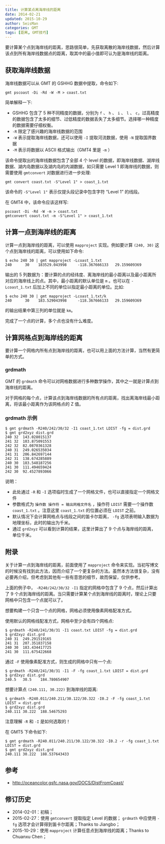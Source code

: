 ```yaml
---
title: 计算某点离海岸线的距离
date: 2014-02-21
updated: 2015-10-29
author: SeisMan
categories: GMT
tags: [距离, GMT技巧]
---
```


要计算某个点到海岸线的距离，思路很简单，先获取离散的海岸线数据，然后计算该点到所有海岸线数据点的距离，取其中的最小值即可认为是海岸线的距离。

<!--more-->

## 获取海岸线数据

海岸线数据可以从 GMT 的 GSHHG 数据中提取，命令如下:

    gmt pscoast -Di -Rd -W -M > coast.txt

简单解释一下:

-   GSHHG 包含了 5 种不同精度的数据，分别为 `f` 、 `h` 、 `i` 、 `l` 、 `c`，过高精度的数据包含了太多的细节、过低精度的数据丢失了太多细节。选择哪一种精度的数据需要仔细权衡。
-   `-R` 限定了感兴趣的海岸线数据的范围
-   `-W` 表示提取海岸线数据，还可以使用 `-I` 提取河流数据，使用 `-N` 提取国界数据
-   `-M` 表示将数据以 ASCII 格式输出（GMT4 里是 `-m` ）

该命令提取出的海岸线数据包含了全部 4 个 level 的数据，即海岸线数据、湖岸线数据、湖内岛数据以及湖内岛的内湖数据，如只需要 Level 1 即海岸线的数据，则需要使用 `gmtconvert` 对数据进行进一步处理:

    gmt convert coast.txt -S"Level 1" > coast_1.txt

该命令的 `-S"Level 1"` 表示仅提头段记录中包含字符 “Level 1” 的线段。

在 GMT4 中，该命令应该这样写:

    pscoast -Di -Rd -W -m > coast.txt
    gmtconvert coast.txt -m -S"Level 1" > coast_1.txt

## 计算一点到海岸线的距离

计算一点到海岸线的距离，可以使用 `mapproject` 实现。例如要计算 `(240, 30)` 这个点到海岸线的距离，可以使用如下命令:

    $ echo 240 30 | gmt mapproject -Lcoast_1.txt
    240      30    183529.043998     -118.367666133   29.159609369

输出的 5 列数据为：要计算的点的经纬度、离海岸线的最小距离以及最小距离所对应的海岸线上的点。其中，最小距离的默认单位是 `m` 。也可以在 `-Lcoast_1.txt` 后加上不同的单位以指定最小距离的单位。比如:

    $ echo 240 30 | gmt mapproject -Lcoast_1.txt/k
    240      30    183.529043998     -118.367666133   29.159609369

的输出结果中第三列的单位就是 `km`。

完成了一个点的计算，多个点也没有什么难度。

## 计算网格点到海岸线的距离

要计算一个网格内所有点到海岸线的距离，也可以用上面的方法计算，当然有更简单的方式。

### grdmath

GMT 的 `grdmath` 命令可以对网格数据进行多种数学操作，其中之一就是计算点到海岸线的距离。

对于网格的每个点，计算该点到海岸线数据的所有点的距离，找出离海岸线最小距离，将该最小距离作为该网格点的 Z 值。

### grdmath 示例

    $ gmt grdmath -R240/242/30/32 -I1 coast_1.txt LDIST -fg = dist.grd
    $ gmt grd2xyz dist.grd
    240 32  143.028015137
    241 32  103.875091553
    242 32  82.0870361328
    240 31  249.026535034
    241 31  206.842697144
    242 31  138.674285889
    240 30  183.548187256
    241 30  111.494659424
    242 30  92.4527893066

说明：

-   此处通过 `-R` 和 `-I`
    选项临时生成了一个网格文件，也可以直接指定一个网格文件
-   参数格式为 ` 操作数 操作符 = 输出网格文件名 ` ，操作符 `LDIST` 需要一个操作数 `coast_1.txt` 。注意这里 `coast_1.txt` 的位置必须在 `LDIST` 之前。
-   默认情况下会计算网格点与线段之间的笛卡尔距离， `-fg` 选项表明输入数据为地理坐标，此时的输出为千米。
-   通过 `grd2xyz` 可以看到计算的结果，这里计算出了 9 个点与海岸线的距离，单位千米。

## 附录

关于计算一点到海岸线的距离，前面使用了 `mapproject` 命令来实现。当初写博文的时候没有找到此方法，因而介绍了一个更复杂的方法。虽然本方法很复杂，没有必要再介绍，但考虑到其他有一些有意思的细节，故而保留，仅供参考。

上面的例子中， `-R240/242/30/32 -I1` 指定的网格中包含了 9 个点，然后计算出了 9 个点到海岸线的距离。当只需要计算某个点到海岸线的距离时，理论上只要网格中只包含一个点就可以了。

想要构建一个只含一个点的网格，网格必须使用像素网格配准方式。

使用默认的网格线配准方式，网格中至少会有四个网格点:

    $ grdmath -R240/241/30/31 -I1 coast.txt LDIST -fg = dist.grd
    $ grd2xyz dist.grd
    240 31  249.291519165
    241 31  207.351837158
    240 30  183.434417725
    241 30  111.675422668

通过 `-F` 使用像素配准方式，则生成的网格中只有一个点:

    $ grdmath -R240/241/30/31 -I1 -F -fg coast_1.txt LDIST = dist.grd
    $ grd2xyz dist.grd
    240.5   30.5    184.780654907

想要计算点 `(240.111, 30.222)` 到海岸线的距离:

    $ grdmath -R240.011/240.211/30.122/30.322 -I0.2 -F -fg coast_1.txt LDIST = dist.grd
    $ grd2xyz dist.grd
    240.111 30.222  188.54675293

注意理解 `-R` 和 `-I` 是如何选取的！

在 GMT5 下命令如下:

    $ gmt grdmath -R240.011/240.211/30.122/30.322 -I0.2 -r -fg coast_1.txt LDIST = dist.grd
    $ gmt grd2xyz dist.grd
    240.111 30.222  188.537643433

## 参考

-   <http://oceancolor.gsfc.nasa.gov/DOCS/DistFromCoast/>

## 修订历史

-   2014-02-01：初稿；
-   2015-02-27：使用 `gmtconvert` 提取指定 Level 的数据； `grdmath` 中应使用 `-fg` 选项才会计算得到笛卡尔距离；Thanks to Jiangbo；
-   2015-10-29：使用 `mapproject` 计算任意点到海岸线的距离；Thanks to Chuanxu Chen；
